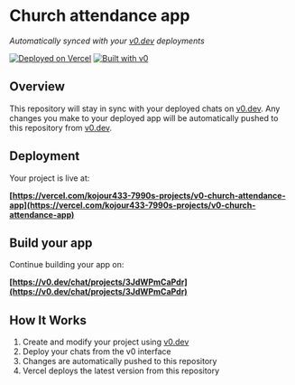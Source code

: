 # Church attendance app

*Automatically synced with your [v0.dev](https://v0.dev) deployments*

[![Deployed on Vercel](https://img.shields.io/badge/Deployed%20on-Vercel-black?style=for-the-badge&logo=vercel)](https://vercel.com/kojour433-7990s-projects/v0-church-attendance-app)
[![Built with v0](https://img.shields.io/badge/Built%20with-v0.dev-black?style=for-the-badge)](https://v0.dev/chat/projects/3JdWPmCaPdr)

## Overview

This repository will stay in sync with your deployed chats on [v0.dev](https://v0.dev).
Any changes you make to your deployed app will be automatically pushed to this repository from [v0.dev](https://v0.dev).

## Deployment

Your project is live at:

**[https://vercel.com/kojour433-7990s-projects/v0-church-attendance-app](https://vercel.com/kojour433-7990s-projects/v0-church-attendance-app)**

## Build your app

Continue building your app on:

**[https://v0.dev/chat/projects/3JdWPmCaPdr](https://v0.dev/chat/projects/3JdWPmCaPdr)**

## How It Works

1. Create and modify your project using [v0.dev](https://v0.dev)
2. Deploy your chats from the v0 interface
3. Changes are automatically pushed to this repository
4. Vercel deploys the latest version from this repository
